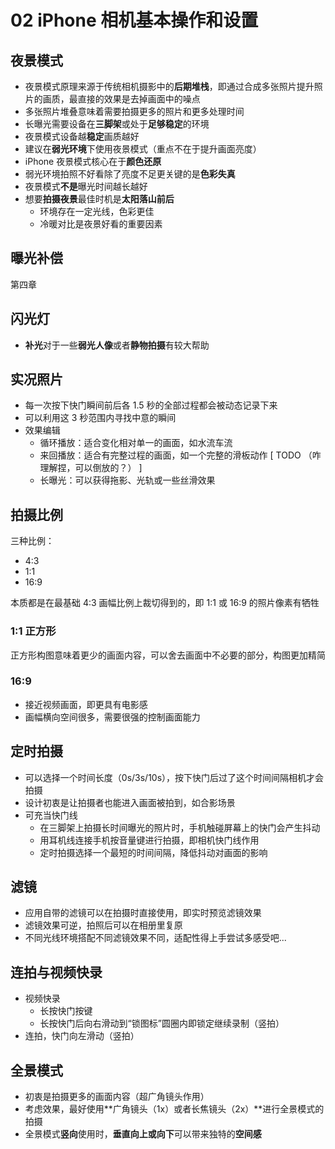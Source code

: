 # 02 iPhone 相机基本操作和设置

## 夜景模式

- 夜景模式原理来源于传统相机摄影中的**后期堆栈**，即通过合成多张照片提升照片的画质，最直接的效果是去掉画面中的噪点
- 多张照片堆叠意味着需要拍摄更多的照片和更多处理时间
- 长曝光需要设备在**三脚架**或处于**足够稳定**的环境
- 夜景模式设备越**稳定**画质越好
- 建议在**弱光环境**下使用夜景模式（重点不在于提升画面亮度）
- iPhone 夜景模式核心在于**颜色还原**
- 弱光环境拍照不好看除了亮度不足更关键的是**色彩失真**
- 夜景模式**不是**曝光时间越长越好
- 想要**拍摄夜景**最佳时机是**太阳落山前后**
  - 环境存在一定光线，色彩更佳
  - 冷暖对比是夜景好看的重要因素

## 曝光补偿

第四章

## 闪光灯

- **补光**对于一些**弱光人像**或者**静物拍摄**有较大帮助

## 实况照片

- 每一次按下快门瞬间前后各 1.5 秒的全部过程都会被动态记录下来
- 可以利用这 3 秒范围内寻找中意的瞬间
- 效果编辑
  - 循环播放：适合变化相对单一的画面，如水流车流
  - 来回播放：适合有完整过程的画面，如一个完整的滑板动作 [ TODO （咋理解捏，可以倒放的？） ]
  - 长曝光：可以获得拖影、光轨或一些丝滑效果

## 拍摄比例

三种比例：

- 4:3
- 1:1
- 16:9

本质都是在最基础 4:3 画幅比例上裁切得到的，即 1:1 或 16:9 的照片像素有牺牲

### 1:1 正方形

正方形构图意味着更少的画面内容，可以舍去画面中不必要的部分，构图更加精简

### 16:9

- 接近视频画面，即更具有电影感
- 画幅横向空间很多，需要很强的控制画面能力

## 定时拍摄

- 可以选择一个时间长度（0s/3s/10s），按下快门后过了这个时间间隔相机才会拍摄
- 设计初衷是让拍摄者也能进入画面被拍到，如合影场景
- 可充当快门线
  - 在三脚架上拍摄长时间曝光的照片时，手机触碰屏幕上的快门会产生抖动
  - 用耳机线连接手机按音量键进行拍摄，即相机快门线作用
  - 定时拍摄选择一个最短的时间间隔，降低抖动对画面的影响

## 滤镜

- 应用自带的滤镜可以在拍摄时直接使用，即实时预览滤镜效果
- 滤镜效果可逆，拍照后可以在相册里复原
- 不同光线环境搭配不同滤镜效果不同，适配性得上手尝试多感受吧...

## 连拍与视频快录

- 视频快录
  - 长按快门按键
  - 长按快门后向右滑动到“锁图标”圆圈内即锁定继续录制（竖拍）
- 连拍，快门向左滑动（竖拍）

## 全景模式

- 初衷是拍摄更多的画面内容（超广角镜头作用）
- 考虑效果，最好使用**广角镜头（1x）或者长焦镜头（2x）**进行全景模式的拍摄
- 全景模式**竖向**使用时，**垂直向上或向下**可以带来独特的**空间感**
